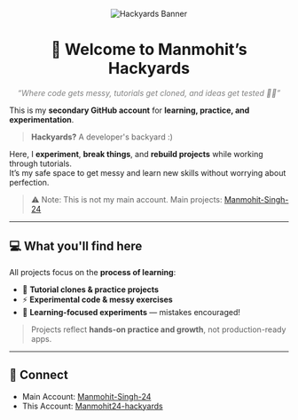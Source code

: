 <p align="center">
  <img src="https://img.shields.io/badge/Hackyards-Learn%20&%20Experiment-blue?style=for-the-badge" alt="Hackyards Banner"/>
</p>

<h1 align="center">👋 Welcome to <strong>Manmohit’s Hackyards</strong></h1>

<p align="center"><em style="color:gray;">“Where code gets messy, tutorials get cloned, and ideas get tested 🧠💥”</em></p>

This is my **secondary GitHub account** for **learning, practice, and experimentation**.  
> **Hackyards?** A developer's backyard :)  

Here, I **experiment**, **break things**, and **rebuild projects** while working through tutorials.  
It’s my safe space to get messy and learn new skills without worrying about perfection.

> ⚠️ Note: This is not my main account. Main projects: [Manmohit-Singh-24](https://github.com/Manmohit-Singh24)

---

## 💻 What you'll find here

All projects focus on the **process of learning**:

* 📖 **Tutorial clones & practice projects**  
* ⚡ **Experimental code & messy exercises**  
* 🧠 **Learning-focused experiments** — mistakes encouraged!

> Projects reflect **hands-on practice and growth**, not production-ready apps.

---

## 📌 Connect

* Main Account: [Manmohit-Singh-24](https://github.com/Manmohit-Singh24)  
* This Account: [Manmohit24-hackyards](https://github.com/Manmohit24-hackyards)
